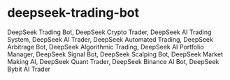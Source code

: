 # deepseek-trading-bot
DeepSeek Trading Bot, DeepSeek Crypto Trader, DeepSeek AI Trading System, DeepSeek AI Trader, DeepSeek Automated Trading, DeepSeek Arbitrage Bot, DeepSeek Algorithmic Trading, DeepSeek AI Portfolio Manager, DeepSeek Signal Bot, DeepSeek Scalping Bot, DeepSeek Market Making AI, DeepSeek Quant Trader, DeepSeek Binance AI Bot, DeepSeek Bybit AI Trader
